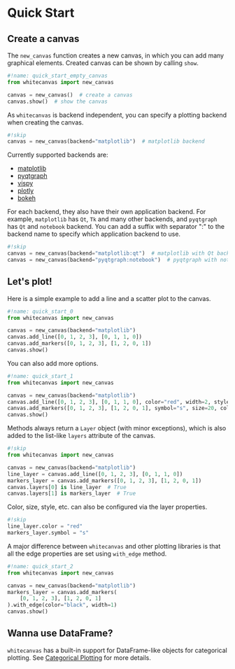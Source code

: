 # Quick Start

## Create a canvas

The `new_canvas` function creates a new canvas, in which you can add many graphical
elements. Created canvas can be shown by calling `show`.

``` python
#!name: quick_start_empty_canvas
from whitecanvas import new_canvas

canvas = new_canvas()  # create a canvas
canvas.show()  # show the canvas
```

As `whitecanvas` is backend independent, you can specify a plotting backend when
creating the canvas.

``` python
#!skip
canvas = new_canvas(backend="matplotlib")  # matplotlib backend
```

Currently supported backends are:

- [matplotlib](https://matplotlib.org/)
- [pyqtgraph](http://www.pyqtgraph.org/)
- [vispy](http://vispy.org/)
- [plotly](https://plot.ly/python/)
- [bokeh](https://bokeh.pydata.org/en/latest/)

For each backend, they also have their own application backend. For example,
`matplotlib` has `Qt`, `Tk` and many other backends, and `pyqtgraph` has `Qt` and
`notebook` backend. You can add a suffix with separator ":" to the backend name to
specify which application backend to use.

``` python
#!skip
canvas = new_canvas(backend="matplotlib:qt")  # matplotlib with Qt backend
canvas = new_canvas(backend="pyqtgraph:notebook")  # pyqtgraph with notebook backend
```

## Let's plot!

Here is a simple example to add a line and a scatter plot to the canvas.

``` python
#!name: quick_start_0
from whitecanvas import new_canvas

canvas = new_canvas(backend="matplotlib")
canvas.add_line([0, 1, 2, 3], [0, 1, 1, 0])
canvas.add_markers([0, 1, 2, 3], [1, 2, 0, 1])
canvas.show()
```

You can also add more options.

``` python
#!name: quick_start_1
from whitecanvas import new_canvas

canvas = new_canvas(backend="matplotlib")
canvas.add_line([0, 1, 2, 3], [0, 1, 1, 0], color="red", width=2, style=":")
canvas.add_markers([0, 1, 2, 3], [1, 2, 0, 1], symbol="s", size=20, color="blue")
canvas.show()
```

Methods always return a `Layer` object (with minor exceptions), which is also added to
the list-like `layers` attribute of the canvas.

``` python
#!skip
from whitecanvas import new_canvas

canvas = new_canvas(backend="matplotlib")
line_layer = canvas.add_line([0, 1, 2, 3], [0, 1, 1, 0])
markers_layer = canvas.add_markers([0, 1, 2, 3], [1, 2, 0, 1])
canvas.layers[0] is line_layer  # True
canvas.layers[1] is markers_layer  # True
```

Color, size, style, etc. can also be configured via the layer properties.

``` python
#!skip
line_layer.color = "red"
markers_layer.symbol = "s"
```

A major difference between `whitecanvas` and other plotting libraries is that all the
edge properties are set using `with_edge` method.

``` python
#!name: quick_start_2
from whitecanvas import new_canvas

canvas = new_canvas(backend="matplotlib")
markers_layer = canvas.add_markers(
    [0, 1, 2, 3], [1, 2, 0, 1]
).with_edge(color="black", width=1)
canvas.show()
```

## Wanna use DataFrame?

`whitecanvas` has a built-in support for DataFrame-like objects for categorical
plotting. See [Categorical Plotting](categorical/index.md) for more details.
